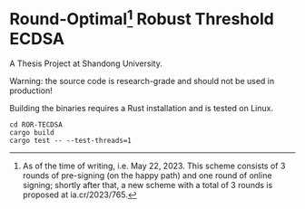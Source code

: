 # Round-Optimal[^1] Robust Threshold ECDSA

A Thesis Project at Shandong University.

Warning: the source code is research-grade and should not be used in production!

Building the binaries requires a Rust installation and is tested on Linux.
```
cd ROR-TECDSA
cargo build
cargo test -- --test-threads=1
```
[^1]: As of the time of writing, i.e. May 22, 2023. This scheme consists of 3 rounds of pre-signing (on the happy path) and one round of online signing; shortly after that, a new scheme with a total of 3 rounds is proposed at ia.cr/2023/765.
